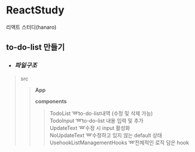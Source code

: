 # ReactStudy
리액트 스터디(hanaro)

## to-do-list 만들기
* ### *파일구조*
>src
>> **App<br>**
>> 
>> **components**
>>> TodoList :loop:to-do-list내역 (수정 및 삭제 가능)  <br/>
>>> TodoInput :loop:to-do-list 내용 입력 및 추가  <br/>
>>> UpdateText :loop:수정 시 input 활성화 <br/>
>>> NoUpdateText :loop:수정하고 있지 않는 default 상태 <br/>
>>> UsehookListManagementHooks :loop:전체적인 로직 담은 hook <br/>
